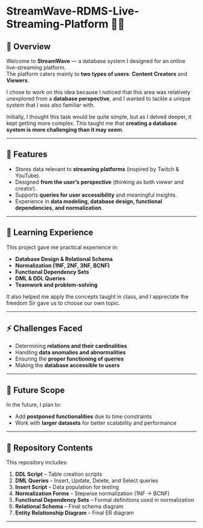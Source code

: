 # StreamWave-RDMS-Live-Streaming-Platform 🎥🌊

## 📌 Overview  
Welcome to **StreamWave** — a database system I designed for an online live-streaming platform.  
The platform caters mainly to **two types of users**: **Content Creators** and **Viewers**.  

I chose to work on this idea because I noticed that this area was relatively unexplored from a **database perspective**, and I wanted to tackle a unique system that I was also familiar with.  

Initially, I thought this task would be quite simple, but as I delved deeper, it kept getting more complex. This taught me that **creating a database system is more challenging than it may seem**.  

---

## 🚀 Features  
- Stores data relevant to **streaming platforms** (inspired by Twitch & YouTube).  
- Designed **from the user’s perspective** (thinking as both viewer and creator).  
- Supports **queries for user accessibility** and meaningful insights.  
- Experience in **data modeling, database design, functional dependencies, and normalization**.  

---

## 📖 Learning Experience  
This project gave me practical experience in:  
- **Database Design & Relational Schema**  
- **Normalization (1NF, 2NF, 3NF, BCNF)**  
- **Functional Dependency Sets**  
- **DML & DDL Queries**  
- **Teamwork and problem-solving**  

It also helped me apply the concepts taught in class, and I appreciate the freedom Sir gave us to choose our own topic.

---

## ⚡ Challenges Faced  
- Determining **relations and their cardinalities**  
- Handling **data anomalies and abnormalities**  
- Ensuring the **proper functioning of queries**  
- Making the **database accessible to users**  

---

## 🔮 Future Scope  
In the future, I plan to:  
- Add **postponed functionalities** due to time constraints  
- Work with **larger datasets** for better scalability and performance  

---

## 📂 Repository Contents  

This repository includes:  

1. **DDL Script** – Table creation scripts  
2. **DML Queries** – Insert, Update, Delete, and Select queries  
3. **Insert Script** – Data population for testing  
4. **Normalization Forms** – Stepwise normalization (1NF → BCNF)  
5. **Functional Dependency Sets** – Formal definitions used in normalization  
6. **Relational Schema** – Final schema diagram
7. **Entity Relationship Diagram** – Final ER diagram 

---

